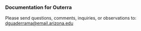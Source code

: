 ### Documentation for Outerra

Please send questions, comments, inquiries, or observations to: dguaderrama@email.arizona.edu
